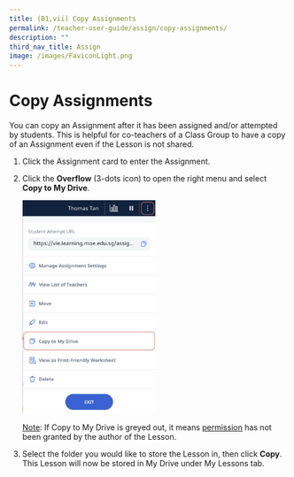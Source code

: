```yaml
---
title: (B1,vii) Copy Assignments
permalink: /teacher-user-guide/assign/copy-assignments/
description: ""
third_nav_title: Assign
image: /images/FaviconLight.png
---
```

<h1 id="copy-assignments">Copy Assignments</h1>
<p>You can copy an Assignment after it has been assigned and/or attempted by students. This is helpful for co-teachers of a Class Group to have a copy of an Assignment even if the Lesson is not shared. </p>
<ol>
<li>Click the Assignment card to enter the Assignment. </li>
<li><p>Click the <strong>Overflow</strong> (3-dots icon) to open the right menu and select <strong>Copy to My Drive</strong>.</p>
<p><img style="width: 50%;" src="/images/2Teacher/AS-CopyAssignment1.png"></p>
	<p><u>Note</u>: If Copy to My Drive is greyed out, it means <a target="_blank" href="/teacher-user-guide/assign/allow-students-to-copy-assignments/">permission</a> has not been granted by the author of the Lesson.</p>
</li>
<li><p>Select the folder you would like to store the Lesson in, then click <strong>Copy</strong>. This Lesson will now be stored in My Drive under My Lessons tab.</p>
</li>
</ol>